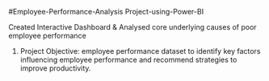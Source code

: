 #Employee-Performance-Analysis Project-using-Power-BI

Created Interactive Dashboard & Analysed core underlying causes of poor employee performance
1.	Project Objective:
employee performance dataset to identify key factors influencing employee performance and recommend strategies to improve productivity.
